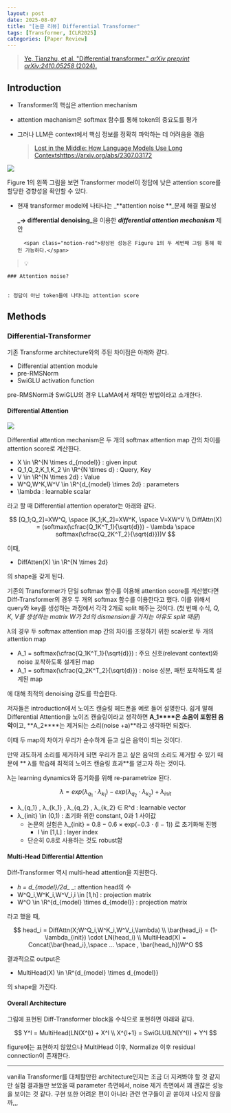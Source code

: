 ```yaml
---
layout: post
date: 2025-08-07
title: "[논문 리뷰] Differential Transformer"
tags: [Transformer, ICLR2025]
categories: [Paper Review]
---
```


> [Ye, Tianzhu, et al. "Differential transformer." ](https://arxiv.org/abs/2410.05258)[_arXiv preprint arXiv:2410.05258_](https://arxiv.org/abs/2410.05258)[ (2024).](https://arxiv.org/abs/2410.05258)



## Introduction

- Transformer의 핵심은 attention mechanism
- attention machanism은 softmax 함수를 통해 token의 중요도를 평가
- 그러나 LLM은 context에서 핵심 정보를 정확히 파악하는 데 어려움을 겪음

	> [Lost in the Middle: How Language Models Use Long Contextshttps://arxiv.org/abs/2307.03172](https://arxiv.org/abs/2307.03172)


![](https://prod-files-secure.s3.us-west-2.amazonaws.com/542b861c-36a8-4051-84e5-8804b6728dba/9083ea56-691a-4752-ae26-47f403431ac8/image.png?X-Amz-Algorithm=AWS4-HMAC-SHA256&X-Amz-Content-Sha256=UNSIGNED-PAYLOAD&X-Amz-Credential=ASIAZI2LB466WOD5HIKO%2F20250810%2Fus-west-2%2Fs3%2Faws4_request&X-Amz-Date=20250810T025724Z&X-Amz-Expires=3600&X-Amz-Security-Token=IQoJb3JpZ2luX2VjEI%2F%2F%2F%2F%2F%2F%2F%2F%2F%2F%2FwEaCXVzLXdlc3QtMiJHMEUCIA4eoeakzaiQTuP%2F2eH%2BVXXtvef%2FfiuKhCtq%2F8rUUS9RAiEAx%2F7Z3UWgrcuXrSFHuodA8EQH9PMTqecO0basBEvFx8AqiAQIyP%2F%2F%2F%2F%2F%2F%2F%2F%2F%2FARAAGgw2Mzc0MjMxODM4MDUiDBnwKTnW4HMJCFEFFSrcA%2B5kAIHK8%2FAWC3wtsARDb5xdTlPh9xyZyGzHS%2B1oG7IpLl8rgBa5YUzSnxQreMhUj3X40FLd0N9TB2o6pLHRg2zbU7sMLPdJDeMYotidwULAm4bTtBB0XZLSP2Gr6JuT3Kf8z9wFos%2FIuipwq6IhIfc1OB%2FLNCLdbQe7usQvdWmD5invEsYt1omW1A5Lx%2BrKoaOI8h%2B6dWExvF%2FFsYJ5azUGT%2FnsXe8OvsbFfQVEj1AJ7g%2FgsEcMNV2Dc%2F8HC74wh9bm3zlRq%2BYRFrJXec9%2B%2F2VF24OvwTSag6DHisRPuXAfSMdJH1Kr20Zn2l2RXHSVHQ%2FHa7DHlpGr45s2oYNAX%2BXuY%2B%2Fzf57Ke4gCVq4hRD4Vpe2dmukBU9IMI2fuSBkXBlu3w%2FbkuahS39UHW6l2KIDxzcB8%2F1aUgy5gyN8WdJiy8u%2FHf8Fm0ov7UDtxaFsjktzPmGEHkrZ4p3l58mQMUd4lE8MjLveJNR9IYY%2BrZwPhPthH89HklAyDwIKldipgRtxBbL4ycyshrc3KYcq9V6xrCockppZtQfcjriJqeQTRFzRxP%2Fi588HDWQPY%2B68F8RW3Q8S4PigMw05mMAtxM%2B5YDqlpPa1m3lEwSQVtVLDxYoGfFWCmt%2BR3W6T%2BMLCZ38QGOqUBVES8PD3t0b460XcctCljdnAP%2Bf8YzmJqQp9QTjgEa7FAxA5cx6h%2BeG856pZ%2BLqRvzECCB8a1iNE%2B1wNU0RvSYveixzQldC7bUHwa%2FqxMZSKw2UkKp%2FnKWgF6jdyAPcLVRvtfPi2AOEj5JuHBqZ8QyEr7JcOGW97A1KRE4T74bxdLyR1QxXq6PBqyTXmSDN0lsXR%2B%2BHPlk6xFuTpWnnTumi6jVI5i&X-Amz-Signature=e624232d45a38b6fa6c9f4940d4147f1fd3b8996598299808bd43dbd76628d5a&X-Amz-SignedHeaders=host&x-amz-checksum-mode=ENABLED&x-id=GetObject)


Figure 1의 왼쪽 그림을 보면 Transformer model이 정답에 낮은 attention score를 할당한 경향성을 확인할 수 있다.

- 현재 transformer model에 나타나는 _**attention noise **_문제 해결 필요성

	_**→ differential denoising**_을 이용한 _**differential attention mechanism**_ 제안


		<span class="notion-red">향상된 성능은 Figure 1의 두 세번째 그림 통해 확인 가능하다.</span>


> 💡 


	### Attention noise?


	: 정답이 아닌 token들에 나타나는 attention score



## Methods



### Differential-Transformer


기존 Transforme architecture와의 주된 차이점은 아래와 같다.

- Differential attention module
- pre-RMSNorm
- SwiGLU activation function

pre-RMSNorm과 SwiGLU의 경우 LLaMA에서 채택한 방법이라고 소개한다.



#### Differential Attention


![](https://prod-files-secure.s3.us-west-2.amazonaws.com/542b861c-36a8-4051-84e5-8804b6728dba/116d70b2-1963-4810-9167-f4c7d8a06e8f/image.png?X-Amz-Algorithm=AWS4-HMAC-SHA256&X-Amz-Content-Sha256=UNSIGNED-PAYLOAD&X-Amz-Credential=ASIAZI2LB466WOD5HIKO%2F20250810%2Fus-west-2%2Fs3%2Faws4_request&X-Amz-Date=20250810T025724Z&X-Amz-Expires=3600&X-Amz-Security-Token=IQoJb3JpZ2luX2VjEI%2F%2F%2F%2F%2F%2F%2F%2F%2F%2F%2FwEaCXVzLXdlc3QtMiJHMEUCIA4eoeakzaiQTuP%2F2eH%2BVXXtvef%2FfiuKhCtq%2F8rUUS9RAiEAx%2F7Z3UWgrcuXrSFHuodA8EQH9PMTqecO0basBEvFx8AqiAQIyP%2F%2F%2F%2F%2F%2F%2F%2F%2F%2FARAAGgw2Mzc0MjMxODM4MDUiDBnwKTnW4HMJCFEFFSrcA%2B5kAIHK8%2FAWC3wtsARDb5xdTlPh9xyZyGzHS%2B1oG7IpLl8rgBa5YUzSnxQreMhUj3X40FLd0N9TB2o6pLHRg2zbU7sMLPdJDeMYotidwULAm4bTtBB0XZLSP2Gr6JuT3Kf8z9wFos%2FIuipwq6IhIfc1OB%2FLNCLdbQe7usQvdWmD5invEsYt1omW1A5Lx%2BrKoaOI8h%2B6dWExvF%2FFsYJ5azUGT%2FnsXe8OvsbFfQVEj1AJ7g%2FgsEcMNV2Dc%2F8HC74wh9bm3zlRq%2BYRFrJXec9%2B%2F2VF24OvwTSag6DHisRPuXAfSMdJH1Kr20Zn2l2RXHSVHQ%2FHa7DHlpGr45s2oYNAX%2BXuY%2B%2Fzf57Ke4gCVq4hRD4Vpe2dmukBU9IMI2fuSBkXBlu3w%2FbkuahS39UHW6l2KIDxzcB8%2F1aUgy5gyN8WdJiy8u%2FHf8Fm0ov7UDtxaFsjktzPmGEHkrZ4p3l58mQMUd4lE8MjLveJNR9IYY%2BrZwPhPthH89HklAyDwIKldipgRtxBbL4ycyshrc3KYcq9V6xrCockppZtQfcjriJqeQTRFzRxP%2Fi588HDWQPY%2B68F8RW3Q8S4PigMw05mMAtxM%2B5YDqlpPa1m3lEwSQVtVLDxYoGfFWCmt%2BR3W6T%2BMLCZ38QGOqUBVES8PD3t0b460XcctCljdnAP%2Bf8YzmJqQp9QTjgEa7FAxA5cx6h%2BeG856pZ%2BLqRvzECCB8a1iNE%2B1wNU0RvSYveixzQldC7bUHwa%2FqxMZSKw2UkKp%2FnKWgF6jdyAPcLVRvtfPi2AOEj5JuHBqZ8QyEr7JcOGW97A1KRE4T74bxdLyR1QxXq6PBqyTXmSDN0lsXR%2B%2BHPlk6xFuTpWnnTumi6jVI5i&X-Amz-Signature=a08c1e67118556b285aa17b93e9096652650805deffc620b5a0a714cb3b7fd7b&X-Amz-SignedHeaders=host&x-amz-checksum-mode=ENABLED&x-id=GetObject)


Differential attention mechanism은 두 개의 softmax attention map 간의 차이를 attention score로 계산한다.

- X \in \R^{N \times d\_{model}} : given input
- Q\_1,Q\_2,K\_1,K\_2 \in \R^{N \times d} : Query, Key
- V \in \R^{N \times 2d} : Value
- W^Q,W^K,W^V \in \R^{d\_{model} \times 2d} : parameters
- \lambda : learnable scalar

라고 할 때 Differential attention operator는 아래와 같다.


$$
[Q_1;Q_2]=XW^Q, \space [K_1;K_2]=XW^K, \space V=XW^V \\
DiffAttn(X) = (softmax(\cfrac{Q_1K^T_1}{\sqrt{d}}) - \lambda \space softmax(\cfrac{Q_2K^T_2}{\sqrt{d}}))V
$$


이때,

- DiffAtten(X) \in \R^{N \times 2d}

의 shape을 갖게 된다.


기존의 Transformer가 단일 softmax 함수를 이용해 attention score를 계산했다면 Diff-Transformer의 경우 두 개의 softmax 함수를 이용한다고 했다. 이를 위해서 query와 key를 생성하는 과정에서 각각 2개로 split 해주는 것이다. <span class="notion-red">(첫 번째 수식, </span><span class="notion-red">_Q, K, V를 생성하는 matrix W가 2d의 dismension을 가지는 이유도 split 때문_</span><span class="notion-red">)</span>


 λ의 경우 두 softmax attention map 간의 차이를 조정하기 위한 scaler로 두 개의 attention map

- A\_1 = softmax(\cfrac{Q\_1K^T\_1}{\sqrt{d}}) : 주요 신호(relevant context)와 noise 포착하도록 설계된 map
- A\_1 = softmax(\cfrac{Q\_2K^T\_2}{\sqrt{d}}) : noise 성분, 패턴 포착하도록 설계된 map 

에 대해 최적의 denoising 강도를 학습한다.


저자들은 introduction에서 노이즈 캔슬링 헤드폰을 예로 들어 설명한다. 쉽게 말해 Differential Attention을 노이즈 캔슬링이라고 생각하면 **A\_1****은 소음이 포함된 음악**이고, **A\_2****는 제거되는 소리(noise +a)**라고 생각하면 되겠다. 


이때 두 map의 차이가 우리가 순수하게 듣고 싶은 음악이 되는 것이다. 


만약 과도하게 소리를 제거하게 되면 우리가 듣고 싶은 음악의 소리도 제거할 수 있기 때문에 ** λ를 학습해 최적의 노이즈 캔슬링 효과**를 얻고자 하는 것이다.


λ는 learning dynamics와 동기화를 위해 re-parametrize 된다.


$$
\lambda = exp(\lambda_{q_1} \cdot \lambda_{k_1}) - exp(\lambda_{q_2} \cdot \lambda_{k_2}) + \lambda_{init}
$$

- λ\_{q\_1} , λ\_{k\_1} , λ\_{q\_2} , λ\_{k\_2} ∈ R^d : learnable vector
- λ\_{init} \in (0,1) : 초기화 위한 constant, 0과 1 사이값
	- 논문의 실험은 λ\_{init} = 0.8 − 0.6 × exp(−0.3 · (l − 1)) 로 초기화해 진행
		- l \in [1,L] : layer index
	- 단순히 0.8로 사용하는 것도 robust함


#### **Multi-Head Differential Attention**


Diff-Transformer 역시 multi-head attention을 지원한다.

- _h = d\_{model}/2d__ _: attention head의 수
- W^Q\_i,W^K\_i,W^V\_i,i \in [1,h] : projection matrix
- W^O \in \R^{d\_{model} \times d\_{model}} : projection matrix

라고 했을 때,


$$
head_i = DiffAttn(X;W^Q_i,W^K_i,W^V_i,\lambda) \\
\bar{head_i} = (1-\lambda_{init}) \cdot LN(head_i) \\
MultiHead(X) = Concat(\bar{head_i},\space ... \space , \bar{head_h})W^O
$$


결과적으로 output은

- MultiHead(X) \in \R^{d\_{model} \times d\_{model}}

의 shape을 가진다.



#### Overall Architecture


그림에 표현된 Diff-Transformer block을 수식으로 표현하면 아래와 같다.


$$
Y^l = MultiHead(LN(X^l)) + X^l \\
X^{l+1} = SwiGLU(LN(Y^l)) + Y^l
$$


figure에는 표현하지 않았으나 MultiHead 이후, Normalize 이후 residual connection이 존재한다.


---


vanilla Transformer를 대체할만한 architecture인지는 조금 더 지켜봐야 할 것 같지만 실험 결과들만 보았을 때 parameter 측면에서, noise 제거 측면에서 꽤 괜찮은 성능을 보이는 것 같다. 구현 또한 어려운 편이 아니라 관련 연구들이 곧 쏟아져 나오지 않을까,,,

